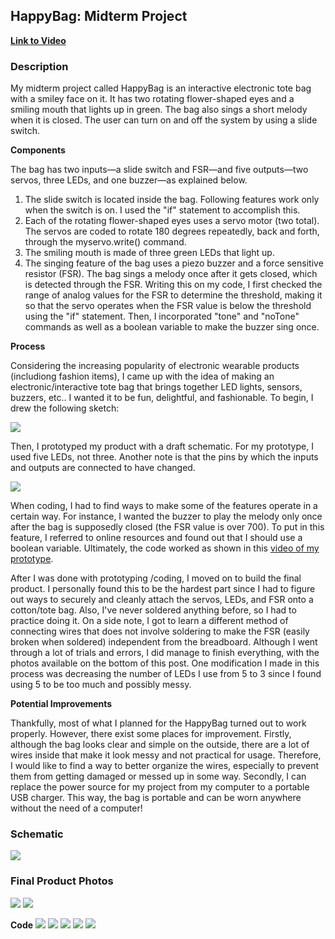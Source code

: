 ## HappyBag: Midterm Project

**[Link to Video](https://www.youtube.com/watch?v=F6Es3urRpkI)**

### Description

My midterm project called HappyBag is an interactive electronic tote bag with a smiley face on it. It has two rotating flower-shaped eyes and a smiling mouth that lights up in green. The bag also sings a short melody when it is closed. 
The user can turn on and off the system by using a slide switch. 

**Components**

The bag has two inputs—a slide switch and FSR—and five outputs—two servos, three LEDs, and one buzzer—as explained below.

1. The slide switch is located inside the bag. Following features work only when the switch is on. I used the "if" statement to accomplish this.
2. Each of the rotating flower-shaped eyes uses a servo motor (two total). The servos are coded to rotate 180 degrees repeatedly, back and forth, through the myservo.write() command.
3. The smiling mouth is made of three green LEDs that light up.
4. The singing feature of the bag uses a piezo buzzer and a force sensitive resistor (FSR). The bag sings a melody once after it gets closed, which is detected through the FSR. Writing this on my code, I first checked the range of analog values for the FSR to determine the threshold, making it so that the servo operates when the FSR value is below the threshold using the "if" statement. Then, I incorporated "tone" and "noTone" commands as well as a boolean variable to make the buzzer sing once.

**Process**

Considering the increasing popularity of electronic wearable products (includiong fashion items), I came up with the idea of making an electronic/interactive tote bag that brings together LED lights, sensors, buzzers, etc.. I wanted it to be fun, delightful, and fashionable.
To begin, I drew the following sketch:

![](initialsketch.png)

Then, I prototyped my product with a draft schematic. For my prototype, I used five LEDs, not three. Another note is that the pins by which the inputs and outputs are connected to have changed.

![](prototype.jpg)

When coding, I had to find ways to make some of the features operate in a certain way. For instance, I wanted the buzzer to play the melody only once after the bag is supposedly closed (the FSR value is over 700). To put in this feature, I referred to online resources and found out that I should use a boolean variable. Ultimately, the code worked as shown in this [video of my prototype](https://www.youtube.com/watch?v=slBqEGOy0Qc).

After I was done with prototyping /coding, I moved on to build the final product. I personally found this to be the hardest part since I had to figure out ways to securely and cleanly attach the servos, LEDs, and FSR onto a cotton/tote bag. Also, I've never soldered anything before, so I had to practice doing it. On a side note, I got to learn a different method of connecting wires that does not involve soldering to make the FSR (easily broken when soldered) independent from the breadboard.
Although I went through a lot of trials and errors, I did manage to finish everything, with the photos available on the bottom of this post. One modification I made in this process was decreasing the number of LEDs I use from 5 to 3 since I found using 5 to be too much and possibly messy.

**Potential Improvements**

Thankfully, most of what I planned for the HappyBag turned out to work properly. However, there exist some places for improvement. 
Firstly, although the bag looks clear and simple on the outside, there are a lot of wires inside that make it look messy and not practical for usage. Therefore, I would like to find a way to better organize the wires, especially to prevent them from getting damaged or messed up in some way.
Secondly, I can replace the power source for my project from my computer to a portable USB charger. This way, the bag is portable and can be worn anywhere without the need of a computer!


### Schematic

![](schematic.jpg)


### Final Product Photos

![](finalproduct1.png)
![](finalproduct2.jpg)

**Code**
![](codescreen.png)
![](codescreen2.png)
![](codescreen3.png)
![](codescreen4.png)
![](codescreen5.png)

